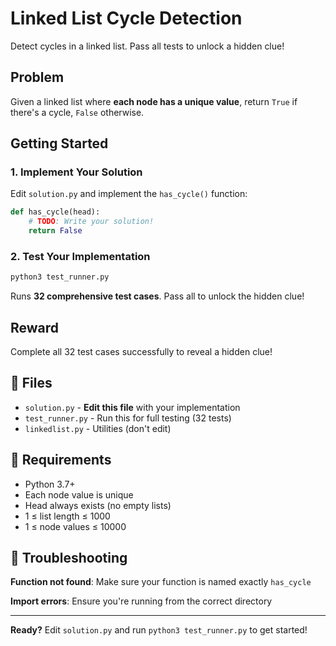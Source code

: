 # Linked List Cycle Detection

Detect cycles in a linked list. Pass all tests to unlock a hidden clue!

## Problem

Given a linked list where **each node has a unique value**, return `True` if there's a cycle, `False` otherwise.

## Getting Started

### 1. Implement Your Solution
Edit `solution.py` and implement the `has_cycle()` function:

```python
def has_cycle(head):
    # TODO: Write your solution!
    return False
```

### 2. Test Your Implementation
```bash
python3 test_runner.py
```
Runs **32 comprehensive test cases**. Pass all to unlock the hidden clue!


##  Reward

Complete all 32 test cases successfully to reveal a hidden clue!

## 📁 Files

- `solution.py` - **Edit this file** with your implementation
- `test_runner.py` - Run this for full testing (32 tests)
- `linkedlist.py` - Utilities (don't edit)

## 🔧 Requirements

- Python 3.7+
- Each node value is unique 
- Head always exists (no empty lists)
- 1 ≤ list length ≤ 1000
- 1 ≤ node values ≤ 10000

## 🐛 Troubleshooting

**Function not found**: Make sure your function is named exactly `has_cycle`

**Import errors**: Ensure you're running from the correct directory

---

 **Ready?** Edit `solution.py` and run `python3 test_runner.py` to get started!
